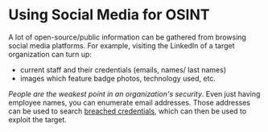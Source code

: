 
# Using Social Media for OSINT
A lot of open-source/public information can be gathered from browsing social media platforms. For example, visiting the LinkedIn of a target organization can turn up:
- current staff and their credentials (emails, names/ last names)
- images which feature badge photos, technology used, etc.

*People are the weakest point in an organization's security*. Even just having employee names, you can enumerate email addresses. Those addresses can be used to search [breached credentials](../recon/breached-credentials.md), which can then be used to exploit the target. 